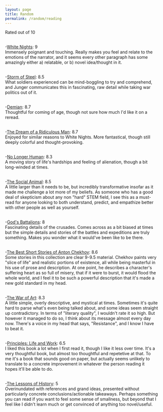 ```yaml
---
layout: page
title: Random
permalink: /random/reading
---
```

Rated out of 10
<br /><br />

-[White Nights](https://www.goodreads.com/book/show/1772910.White_Nights): 9
<br />
Immensely poignant and touching. Really makes you feel and relate to the emotions of the narrator, and it seems every other paragraph has some amazingly either a) relatable, or b) novel idea/thought in it.
<br /><br/>

-[Storm of Steel](https://www.goodreads.com/book/show/240485.Storm_of_Steels): 8.5
<br />
What soldiers experienced can be mind-boggling to try and comprehend, and Junger communicates this in fascinating, raw detail while taking war politics out of it.
<br /><br/>

-[Demian](https://www.goodreads.com/book/show/24861.Demian): 8.7
<br />
Thoughtful for coming of age, though not sure how much I'd like it on a reread.
<br /><br/>

-[The Dream of a Ridiculous Man](https://www.goodreads.com/book/show/329866.The_Dream_of_a_Ridiculous_Man): 8.7
<br />
Enjoyed for similar reasons to White Nights. More fantastical, though still deeply colorful and thought-provoking.
<br /><br/>

-[No Longer Human](https://www.goodreads.com/book/show/194746.No_Longer_Human): 8.3
<br />
A moving story of life's hardships and feeling of alienation, though a bit long-winded at times.
<br /><br/>

-[The Social Animal](https://www.goodreads.com/book/show/203968.The_Social_Animal): 8.5
<br />
A little larger than it needs to be, but incredibly transformative insofar as it made me challenge a lot more of my beliefs. As someone who has a good deal of skepticism about any non "hard" STEM field, I see this as a must-read for anyone looking to both understand, predict, and empathize better with other people as well as yourself.
<br /><br/>

-[God's Battalions](https://www.goodreads.com/book/show/6072451-god-s-battalions): 8
<br />
Fascinating details of the crusades. Comes across as a bit biased at times but the simple details and stories of the battles and expeditions are truly something. Makes you wonder what it would've been like to be there.
<br /><br/>

-[The Best Short Stories of Anton Chekhov](https://www.goodreads.com/book/show/35699179-best-short-stories-of-anton-chekov): 8.6
<br />
Some stories in this collection are clear 9-9.5 material. Chekhov paints very "slice of life" and realistic portions of existence, all while being masterful in his use of prose and description. At one point, he describes a character's suffering heart as so full of misery, that if it were to burst, it would flood the whole world, and I feel it to be such a powerful description that it's made a new gold standard in my head.
<br /><br/>


-[The War of Art](https://www.goodreads.com/book/show/1319.The_War_of_Art): 8.3
<br />
A little simple, overly descriptive, and mystical at times. Sometimes it's quite hard to parse what's even being talked about, and some ideas seem straight up contradictory. In terms of "literary quality", I wouldn't rate it so high. But however it managed to do so, I think about its message almost every day now. There's a voice in my head that says, "Resistance", and I know I have to beat it.
<br /><br/>

-[Principles: Life and Work](https://www.goodreads.com/book/show/34536488-principles): 6.5
<br />
I liked this book a lot when I first read it, though I like it less over time. It's a very thoughtful book, but almost too thoughtful and repetetive at that. To me it's a book that sounds good on paper, but actually seems unlikely to translate to a concrete improvement in whatever the person reading it hopes it'll be able to do.
<br /><br/>

-[The Lessons of History](https://www.goodreads.com/book/show/174713.The_Lessons_of_History): 5
<br />
Overinundated with references and grand ideas, presented without particularly concrete conclusions/actionable takeaways. Perhaps something you can read if you want to feel some sense of smallness, but beyond that I feel like I didn't learn much or get convinced of anything too novel/useful.
<br /><br/>
